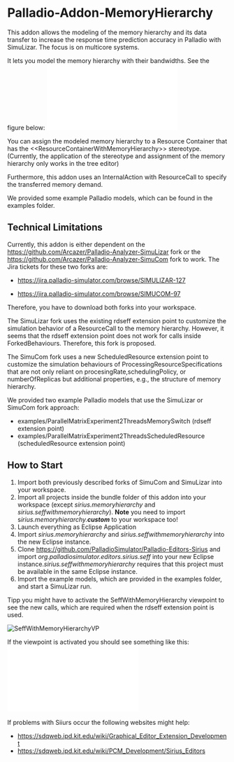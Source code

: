 # Palladio-Addon-MemoryHierarchy

This addon allows the modeling of the memory hierarchy and its data transfer to increase the response time prediction accuracy in Palladio with SimuLizar.
The focus is on multicore systems.

It lets you model the memory hierarchy with their bandwidths. See the figure below:
![MemHierarchyImage](documentation/memHierarchyHtHorizontal.pdf)

You can assign the modeled memory hierarchy to a Resource Container that has the \<\<ResourceContainerWithMemoryHierarchy\>\> stereotype. (Currently, the application of the stereotype and assignment of the memory hierarchy only works in the tree editor)

Furthermore, this addon uses an InternalAction with ResourceCall to specify the transferred memory demand.

We provided some example Palladio models, which can be found in the examples folder.


## Technical Limitations
Currently, this addon is either dependent on the 
https://github.com/Arcazer/Palladio-Analyzer-SimuLizar fork or the https://github.com/Arcazer/Palladio-Analyzer-SimuCom fork to work.
The Jira tickets for these two forks are: 
- https://jira.palladio-simulator.com/browse/SIMULIZAR-127

- https://jira.palladio-simulator.com/browse/SIMUCOM-97

Therefore, you have to download both forks into your workspace.

The SimuLizar fork uses the existing rdseff extension point to customize the simulation behavior of a ResourceCall to the memory hierarchy. However, it seems that the rdseff extension point does not work for calls inside ForkedBehaviours. Therefore, this fork is proposed.

The SimuCom fork uses a new ScheduledResource extension point to customize the simulation behaviours of ProcessingResourceSpecifications that are not only reliant on procesingRate,schedulingPolicy, or numberOfReplicas but additional properties, e.g., the structure of memory hierarchy.

We provided two example Palladio models that use the SimuLizar or SimuCom fork approach:
- examples/ParallelMatrixExperiment2ThreadsMemorySwitch (rdseff extension point)
- examples/ParallelMatrixExperiment2ThreadsScheduledResource (scheduledResource extension point)

## How to Start
1. Import both previously described forks of SimuCom and SimuLizar into your workspace.
2. Import all projects inside the bundle folder of this addon into your workspace (except *sirius.memoryhierarchy* and *sirius.seffwithmemoryhierarchy*). **Note** you need to import s*irius.memoryhierarchy.**custom*** to your workspace too! 
3. Launch everything as Eclipse Application
4. Import *sirius.memoryhierarchy* and *sirius.seffwithmemoryhierarchy* into the new Eclipse instance.
5. Clone https://github.com/PalladioSimulator/Palladio-Editors-Sirius and import *org.palladiosimulator.editors.sirius.seff* into your new Eclipse instance.*sirius.seffwithmemoryhierarchy* requires that this project must be available in the same Eclipse instance.
6. Import the example models, which are provided in the examples folder, and start a SimuLizar run.

Tipp you might have to activate the SeffWithMemoryHierarchy viewpoint to see the new calls, which are required when the rdseff extension point is used.

![SeffWithMemoryHierarchyVP](sirius-call-viewpoints.png)

If the viewpoint is activated you should see something like this:
![MatrixRDSeffEPNewCalls](matrixSeffNewSirius.pdf)

If problems with Siiurs occur the following websites might help:
- https://sdqweb.ipd.kit.edu/wiki/Graphical_Editor_Extension_Development
- https://sdqweb.ipd.kit.edu/wiki/PCM_Development/Sirius_Editors

